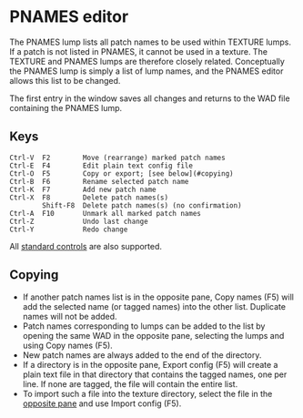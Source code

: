 
# PNAMES editor

The PNAMES lump lists all patch names to be used within TEXTURE lumps. If a
patch is not listed in PNAMES, it cannot be used in a texture. The TEXTURE
and PNAMES lumps are therefore closely related. Conceptually the PNAMES lump
is simply a list of lump names, and the PNAMES editor allows this list to
be changed.

The first entry in the window saves all changes and returns to the WAD file
containing the PNAMES lump.

## Keys

    Ctrl-V  F2        Move (rearrange) marked patch names
    Ctrl-E  F4        Edit plain text config file
    Ctrl-O  F5        Copy or export; [see below](#copying)
    Ctrl-B  F6        Rename selected patch name
    Ctrl-K  F7        Add new patch name
    Ctrl-X  F8        Delete patch names(s)
            Shift-F8  Delete patch names(s) (no confirmation)
    Ctrl-A  F10       Unmark all marked patch names
    Ctrl-Z            Undo last change
    Ctrl-Y            Redo change

All [standard controls](common.md) are also supported.

## Copying

 * If another patch names list is in the opposite pane, Copy names (F5) will
   add the selected name (or tagged names) into the other list. Duplicate
   names will not be added.
 * Patch names corresponding to lumps can be added to the list by opening the
   same WAD in the opposite pane, selecting the lumps and using Copy names (F5).
 * New patch names are always added to the end of the directory.
 * If a directory is in the opposite pane, Export config (F5) will create a
   plain text file in that directory that contains the tagged names, one per
   line. If none are tagged, the file will contain the entire list.
 * To import such a file into the texture directory, select the file in the
   [opposite pane](dir_view.md) and use Import config (F5).
